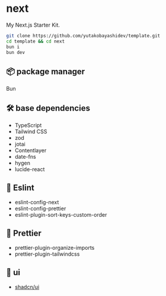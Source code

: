 # next

My Next.js Starter Kit.

```bash
git clone https://github.com/yutakobayashidev/template.git
cd template && cd next
bun i
bun dev
```

## 📦 package manager

Bun

## 🛠 base dependencies

- TypeScript
- Tailwind CSS
- zod
- jotai
- Contentlayer
- date-fns
- hygen
- lucide-react

## 🚫 Eslint

- eslint-config-next
- eslint-config-prettier
- eslint-plugin-sort-keys-custom-order

## 📝 Prettier

- prettier-plugin-organize-imports
- prettier-plugin-tailwindcss

## 🎨 ui

- [shadcn/ui](https://contentlayer.dev/docs/getting-started-cddd76b7)
